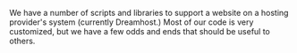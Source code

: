 We have a number of scripts and libraries to support a website on a hosting provider's system (currently Dreamhost.)  Most of our code is very customized, but we have a few odds and ends that should be useful to others.
